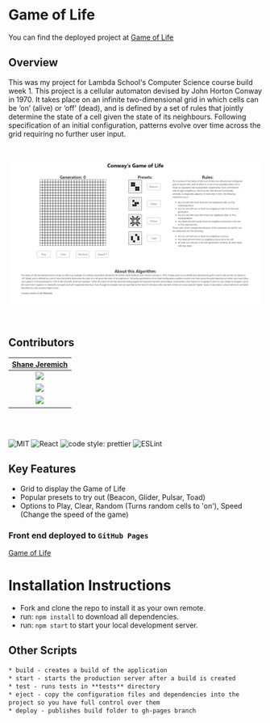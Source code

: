 # Game of Life

You can find the deployed project at [Game of Life](https://shanejeremich.github.io/Game-of-Life/)

## Overview

This was my project for Lambda School's Computer Science course build week 1. This project is a cellular automaton devised by John Horton Conway in 1970. It takes place on an infinite two-dimensional grid in which cells can be ‘on’ (alive) or ‘off’ (dead), and is defined by a set of rules that jointly determine the state of a cell given the state of its neighbours. Following specification of an initial configuration, patterns evolve over time across the grid requiring no further user input.

<br>

![Game of Life](/public/images/screenshot.jpg)

<br>

## Contributors

|                                        [Shane Jeremich](https://github.com/sjeremich23)                                        |
| :----------------------------------------------------------------------------------------------------------------------------: |
|                     [<img src="https://avatars.githubusercontent.com/u/51142646?v=4" width = "200" />](https://github.com/shanejeremich)                      |
|                    [<img src="https://github.com/favicon.ico" width="15"> ](https://github.com/shanejeremich)                    |
| [ <img src="https://static.licdn.com/sc/h/al2o9zrvru7aqj8e1x2rzsrca" width="15"> ](https://www.linkedin.com/in/shanejeremich/) |

<br>
<br>

![MIT](https://img.shields.io/packagist/l/doctrine/orm.svg)
![React](https://img.shields.io/badge/react-v16.13.1-blue.svg)
![code style: prettier](https://img.shields.io/badge/code_style-prettier-ff69b4.svg?style=flat-square)
![ESLint](https://img.shields.io/badge/ESLint-4B3263?logo=eslint&logoColor=white)

## Key Features

- Grid to display the Game of Life
- Popular presets to try out (Beacon, Glider, Pulsar, Toad)
- Options to Play, Clear, Random (Turns random cells to 'on'), Speed (Change the speed of the game)

### Front end deployed to `GitHub Pages`

[Game of Life](https://shanejeremich.github.io/Game-of-Life/)

# Installation Instructions

- Fork and clone the repo to install it as your own remote.
- run: `npm install` to download all dependencies.
- run: `npm start` to start your local development server.

## Other Scripts

    * build - creates a build of the application
    * start - starts the production server after a build is created
    * test - runs tests in **tests** directory
    * eject - copy the configuration files and dependencies into the project so you have full control over them
    * deploy - publishes build folder to gh-pages branch
